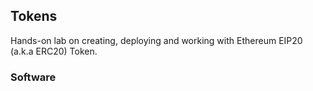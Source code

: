 ## Tokens
Hands-on lab on creating, deploying and working with Ethereum EIP20 (a.k.a ERC20) Token.

### Software
